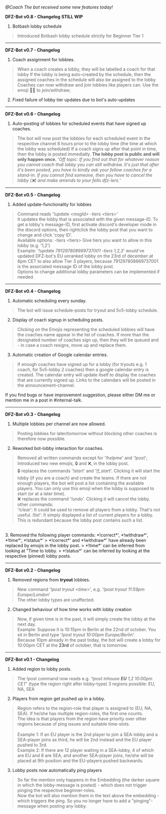 *@Coach The bot received some new features today!*

**DFZ-Bot v0.8 - Changelog** **STILL WIP**

1. Botbash lobby schedule
> Introduced Botbash lobby schedule strictly for Beginner Tier 1

---

**DFZ-Bot v0.7 - Changelog**

1. Coach assignment for lobbies.
> When a coach creates a lobby, they will be labelled a coach for that lobby
> If the lobby is being auto-created by the schedule, then the assigned coaches in the schedule will also be assigned to the lobby
> Coaches can now withdraw and join lobbies like players can. Use the emoji 🧑‍🏫 to join/withdraw; 

2. Fixed failure of lobby tier updates due to bot's auto-updates

---

**DFZ-Bot v0.6 - Changelog**

1. Auto-posting of lobbies for scheduled events that have signed up coaches.
> The bot will now post the lobbies for each scheduled event in the respective channel 8 hours prior to the lobby time (the time at which the lobby was scheduled)
> If a coach signs up after that point in time, then the lobby is posted immediatly. **The lobby post is public and will only happen once.** 
> '*Off topic: If you find out that for whatever reason you cannot coach that lobby you can still withdraw. It's just that after it's been posted, you have to kindly ask your fellow coaches for a stand-in. If you cannot find someone, then you have to cancel the lobby (❌) and make amends to your fello dfz-lers.*'

---

**DFZ-Bot v0.5 - Changelog**

1. Added update-functionality for lobbies
> Command reads '*!update &lt;msgId&gt; -tiers &lt;tiers&gt;*'<br/>
> It updates the lobby that is associated with the given message-ID. To get a lobby's message-ID, first activate discord's developer mode in the discord options, then rightclick the lobby post that you want to change and click 'copy ID'.<br/>
> Available options: -tiers &lt;tiers&gt; Give tiers you want to allow in this lobby (e.g. '1,2')<br/>
> Example: '*!update 791297808669737001 -tiers 1,2,3*' would've updated DFZ-bot's EU unranked lobby on the 23rd of december at 8pm CET to also allow Tier 3 players, because 791297808669737001 is the associated message ID of the lobby post.<br/>
> Options to change additional lobby parameters can be implemented if needed.

---

**DFZ-Bot v0.4 - Changelog**

1. Automatic scheduling every sunday.
> The bot will issue schedule-posts for tryout and 5v5-lobby schedule.

2. Display of coach signup in scheduling posts. 
> Clicking on the Emojis representing the scheduled lobbies will have the coaches name appear in the list of coaches.
> If more than the designated number of coaches sign up, then they will be queued and - in case a coach resigns, move up and replace them.

3. Automatic creation of Google calendar entries.
> If enough coaches have signed up for a lobby (for tryouts e.g. 1 coach, for 5v5-lobby 2 coaches) then a google calendar entry is created.
> The calendar entry will update itself to display the coaches that are currently signed up.
> Links to the calendars will be posted in the announcement-channel.

If you find bugs or have improvement suggestion, please either DM me or mention me in a post in #internal-talk.

---

**DFZ-Bot v0.3 - Changelog**

1. Multiple lobbies per channel are now allowed.
> Posting lobbies for later/tomorrow without blocking other coaches is therefore now possible.

2. Reworked bot-lobby interaction for coaches.<br/>
> Removed all written commands except for  '*!helpme*' and '*!post*'; Introduced two new emojis, 🔒 and ❌, in the lobby post.
> <br/>
> 🔒 replaces the commands '*!start*' and '*!f_start*'. Clicking it will start the lobby (if you are a coach) and create the teams.
> If there are not enough players, the bot will post a list containing the available players.
> You can only use this emoji when the lobby is supposed to start (or at a later time).
> <br/>
> ❌ replaces the command '*!undo*'. Clicking it will cancel the lobby.
> <br/>
> other commands:<br/>
> '*!clear*': It could be used to remove all players from a lobby. That's not useful.
> *!list*': It simply displayed a list of current players for a lobby. This is redundant because the lobby post contains such a list.
<br/>
3. Removed the following player commands: *!correct*', *!withdraw*', *!time*', *!status*'
> *!correct*' and *!withdraw*' have already been replaced by emojis in the lobby post.
> *!time*' can be inferred from looking at "Time to lobby.
> *!status*' can be inferred by looking at the respective (pinned) lobby posts.

---

**DFZ-Bot v0.2 - Changelog**

1. Removed regions from **tryout** lobbies. <br/>
> New command '*!post tryout &lt;time&gt;*', e.g. '*!post tryout 11:59pm Europe/London*'<br/>
> The other lobby types are unaffected.<br/>

2. Changed behaviour of how time works with lobby creation<br/>
> Now, if given time is in the past, it will simply create the lobby at the next day. <br/>
> Example: Suppose it is 10:15pm in Berlin at the 22nd of october. You sit in Berlin and type '*!post tryout 10:00pm Europe/Berlin*'.<br/>
> Because 10pm already in the past today, the bot will create a lobby for 10:00pm CET at the **23rd** of october, that is tomorrow.

---

**DFZ-Bot v0.1 - Changelog**

1. Added region to lobby posts.
> The !post command now reads e.g. '*!post inhouse* ***EU*** *1,2 10:00pm CET*' (type the region right after lobby-type)
> 3 regions possible: EU, NA, SEA
  
2. Players from region get pushed up in a lobby.
> Region refers to the region-role that player is assigned to (EU, NA, SEA). If he/she has multiple region-roles, the first one counts.<br/>
> The idea is that players from the region have priority over other regions because of ping issues and suitable time-slots.<br/>
> <br/>
> Example 1: If an EU player is the 2nd player to join a SEA-lobby and a SEA-player joins as third, he will be 2nd instead and the EU player pushed to 3rd.<br/>
> Example 2: If there are 12 player waiting in a SEA-lobby, 4 of which are EU and 8 are SEA, and another SEA-player joins, he/she will be placed at 9th position and the EU-players pushed backwards.<br/>
    
3. Lobby posts now automatically ping players<br/>
> So far the mention only happens in the Embedding (the darker square in which the lobby-message is posted) - which does not trigger pinging the respective beginner-roles.<br/>
> Now the bot will also mention them in the text above the embedding - which triggers the ping. So you no longer have to add a "pinging"-message when posting any lobby.

